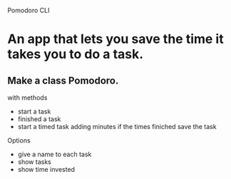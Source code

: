 
Pomodoro CLI
# An app that lets you save the time it takes you to do a task.

## Make a class Pomodoro.
with methods
- start a task
- finished a task
- start a timed task adding minutes if the times finiched save the task

Options
- give a name to each task
- show tasks 
- show time invested 


